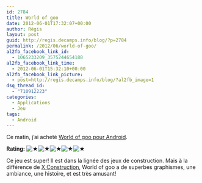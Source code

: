 ```yaml
---
id: 2784
title: World of goo
date: 2012-06-01T17:32:07+00:00
author: Régis
layout: post
guid: http://regis.decamps.info/blog/?p=2784
permalink: /2012/06/world-of-goo/
al2fb_facebook_link_id:
  - 1065233209_3575244654188
al2fb_facebook_link_time:
  - 2012-06-01T15:32:10+00:00
al2fb_facebook_link_picture:
  - post=http://regis.decamps.info/blog/?al2fb_image=1
dsq_thread_id:
  - "710912223"
categories:
  - Applications
  - Jeu
tags:
  - Android
---
```

Ce matin, j&rsquo;ai acheté [World of goo pour Android](https://play.google.com/store/apps/details?id=com.twodboy.worldofgoofull "World of goo sur Google play").
  


**Rating:**&nbsp;![&#9733;](http://regis.decamps.info/blog/wp-content/plugins/xavins-review-ratings/default/star.png "5/5")![&#9733;](http://regis.decamps.info/blog/wp-content/plugins/xavins-review-ratings/default/star.png "5/5")![&#9733;](http://regis.decamps.info/blog/wp-content/plugins/xavins-review-ratings/default/star.png "5/5")![&#9733;](http://regis.decamps.info/blog/wp-content/plugins/xavins-review-ratings/default/star.png "5/5")![&#9733;](http://regis.decamps.info/blog/wp-content/plugins/xavins-review-ratings/default/star.png "5/5")&nbsp;

Ce jeu est super! Il est dans la lignée des jeux de construction. Mais à la différence de [X Construction](https://play.google.com/store/apps/details?id=de.hms.xconstructionfull "X Construction sur Google play"), World of goo a de superbes graphismes, une ambiance, une histoire, et est très amusant!

<!--more-->